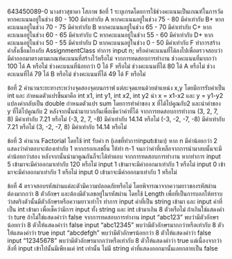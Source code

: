 643450089-0 นางสาวสุธาดา โสภาพ
ข้อที่ 1 
ระบุเกรดโดยการใช้ช่วงคะแนนเป็นเกณฑ์ในการวัด
หากคะแนนอยู่ในช่วง 80 - 100 มีค่าเท่ากับ A
หากคะแนนอยู่ในช่วง 75 - 80  มีค่าเท่ากับ B+
หากคะแนนอยู่ในช่วง 70 - 75  มีค่าเท่ากับ B
หากคะแนนอยู่ในช่วง 65 - 70  มีค่าเท่ากับ C+
หากคะแนนอยู่ในช่วง 60 - 65  มีค่าเท่ากับ C
หากคะแนนอยู่ในช่วง 55 - 60  มีค่าเท่ากับ D+
หากคะแนนอยู่ในช่วง 50 - 55  มีค่าเท่ากับ D
หากคะแนนอยู่ในช่วง 0  - 50  มีค่าเท่ากับ F
ทำการสร้างคำสั่งเชื่อมโยงกับ AssignmentClass
ทำการ input n; หรือค่าคะแนนที่ได้ลงไปเพื่อตรวจสอบว่ามีค่าออกมาตรงตามเกณฑ์คะแนนที่สร้างไว้หรือไม่
จากการทดสอบการทำงาน
ช่วงคะแนนที่มากกว่า 100 ได้ A หรือไม่
ช่วงคะแนนที่น้อยกว่า 0 ได้ F หรือไม่
ช่วงคะแนนที่ได้ 80 ได้ A หรือไม่
ช่วงคะแนนที่ได้ 79 ได้ B หรือไม่
ช่วงคะแนนที่ได้ 49 ได้ F หรือไม่

ข้อที่ 2
คำนวนระยะทางระหว่างจุดสองจุดบนกราฟ แต่ละจุดแทนด้วยตำแหน่ง x,y
โดยมีการรับค่าเป็น int และ กำหนดตัวแปรขึ้นมาคือ int x1, int y1, int x2, int y2
นำ x = x1-x2 และ y = y1-y2 แปลงค่ากลับเป็น double 
กำหนดตัวแปร sum โดยการทำค่าของ x ที่ได้ไปคูณกับ2 และนำค่าของ y ที่ได้ไปคูณกับ 2 หลังจากนั้นนำมาบวกกันเพื่อเช็คว่าค่าที่ได้
จากการทดสอบการทำงาน
(3, 2, 7, 8) มีค่าเท่ากับ 7.21 หรือไม่
(-3, 2, 7, -8) มีค่าเท่ากับ 14.14 หรือไม่
(-3, -2, -7, -8) มีค่าเท่ากับ 7.21 หรือไม่
(3, -2, -7, 8) มีค่าเท่ากับ 14.14 หรือไม่

ข้อที่ 3 
คำนวน Factorial
โดยใช้ int รับค่า n (เลขที่ทำการinputเข้ามา) หาก n มีค่าน้อยกว่า 2 แสดงว่าคำตอบจะต้องเท่ากับ 1 
หากกรอกเลขอื่น ให้ทำ n-1 จนกว่าค่าที่เหลือจากการนำมาลบนั้นจะมีค่าน้อยกว่าสอง หลังจากนั้นนำมาคูณกันก็จะได้ทำตอบ
จากการทดสอบการทำงาน
หากทำการ input 5 เข้ามาจะมีค่าออกมาเท่ากับ 120 หรือไม่
input 1 เข้ามาจะมีค่าออกมาเท่ากับ 1 หรือไม่
input 0 เข้ามาจะมีค่าออกมาเท่ากับ 1 หรือไม่
input 0 เข้ามาจะมีค่าออกมาเท่ากับ 1 หรือไม่

ข้อที่ 4 
ตรวจสอบรหัสผ่านแต่ละตัวมีความปลอดภัยหรือไม่ โดยพิจารณาจากความยาวของรหัสผ่าน ต้องมากกว่า 8 ตัวอักษร และต้องมีตัวเลขอยู่ในรหัสผ่าน
โดยใช้ Length เพื่อที่เป็นการบอกให้ทราบว่าสตริงตัวนั้นมีตัวอักษรหรือความยาวเท่าไร
ทำการ input ค่าที่เป็น string เข้ามา และ input ค่าที่เป็น int เข้ามา เพื่อเช็คว่ามีการ input ทั้ง string และ int เข้ามาเกิน 8 ตัวหรือไม่ ถ้าเกินใช่แสดงคำว่า ture ถ้าไม่ใช่แสดงคำว่า false
จากการทดสอบการทำงาน
input “abc123” พบว่ามีตัวอักษรน้อยกว่า 8 ตัวให้แสดงคำว่า false
input “abc12345” พบว่ามีตัวอักษรมากกว่าหรือเท่ากับ 8 ตัวให้แสดงคำว่า true
input “abcdefgh” พบว่ามีตัวอักษรน้อยกว่า 8 ตัวให้แสดงคำว่า false
input “12345678” พบว่ามีตัวอักษรมากกว่าหรือเท่ากับ 8 ตัวให้แสดงคำว่า true แต่เนื่องจากว่า สิ่งที่ input เข้าไปนั้นมีเพียงแค่ int เท่านั้น ไม่มี string ค่าที่แสดงออกมานั้นเลยกลายเป็น  false




